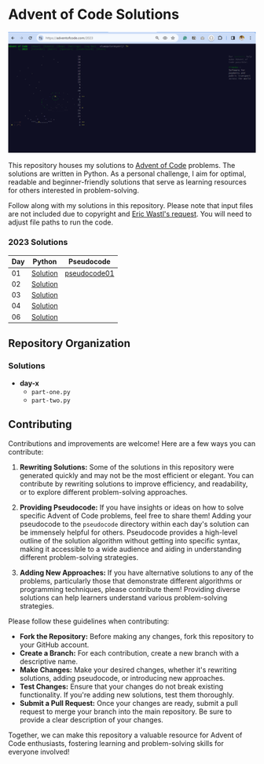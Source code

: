 # Advent of Code Solutions
![My-2023-AoC-dashboard](/2023/Capture.PNG)

This repository houses my solutions to [Advent of Code](https://adventofcode.com/) problems. The solutions are written in Python. As a personal challenge, I aim for optimal, readable and beginner-friendly solutions that serve as learning resources for others interested in problem-solving.

Follow along with my solutions in this repository. Please note that input files are not included due to copyright and [Eric Wastl's request](https://www.reddit.com/r/adventofcode/wiki/faqs/copyright/inputs/). You will need to adjust file paths to run the code.

### 2023 Solutions
| Day              | Python  | Pseudocode |
|------------------|---------------|-------------------|
| 01 | [Solution](2023/solution-in-python/day-1)  | [pseudocode01](2023/pseudocode/day-1/pseudocode01.txt)
| 02 | [Solution](2023/solution-in-python/day-2)  | 
| 03 | [Solution](2023/solution-in-python/day-3)  | 
| 04 | [Solution](2023/solution-in-python/day-4)  |
| 06| [Solution](2023/solution-in-python/day-6) |  

## Repository Organization
### Solutions
  - **day-x**
    - `part-one.py`
    - `part-two.py`


## Contributing
Contributions and improvements are welcome! Here are a few ways you can contribute:

1. **Rewriting Solutions:** Some of the solutions in this repository were generated quickly and may not be the most efficient or elegant. You can contribute by rewriting solutions to improve efficiency, and readability, or to explore different problem-solving approaches.

2. **Providing Pseudocode:** If you have insights or ideas on how to solve specific Advent of Code problems, feel free to share them! Adding your pseudocode to the `pseudocode` directory within each day's solution can be immensely helpful for others. Pseudocode provides a high-level outline of the solution algorithm without getting into specific syntax, making it accessible to a wide audience and aiding in understanding different problem-solving strategies.

3. **Adding New Approaches:** If you have alternative solutions to any of the problems, particularly those that demonstrate different algorithms or programming techniques, please contribute them! Providing diverse solutions can help learners understand various problem-solving strategies.

Please follow these guidelines when contributing:

- **Fork the Repository:** Before making any changes, fork this repository to your GitHub account.
- **Create a Branch:** For each contribution, create a new branch with a descriptive name.
- **Make Changes:** Make your desired changes, whether it's rewriting solutions, adding pseudocode, or introducing new approaches.
- **Test Changes:** Ensure that your changes do not break existing functionality. If you're adding new solutions, test them thoroughly.
- **Submit a Pull Request:** Once your changes are ready, submit a pull request to merge your branch into the main repository. Be sure to provide a clear description of your changes.

Together, we can make this repository a valuable resource for Advent of Code enthusiasts, fostering learning and problem-solving skills for everyone involved!


